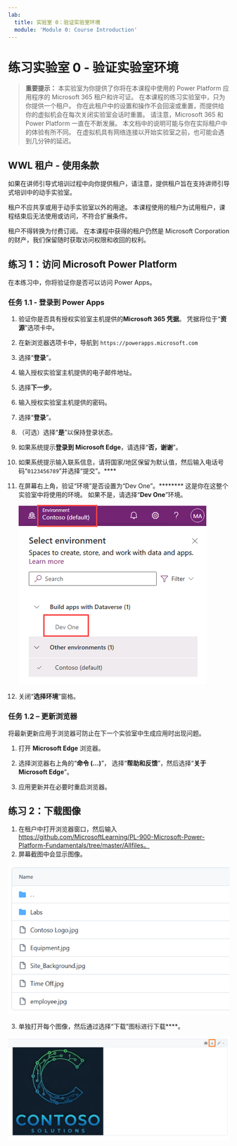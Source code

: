 ```yaml
---
lab:
  title: 实验室 0：验证实验室环境
  module: 'Module 0: Course Introduction'
---
```


# 练习实验室 0 - 验证实验室环境

> **重要提示：** 本实验室为你提供了你将在本课程中使用的 Power Platform 应用程序的 Microsoft 365 租户和许可证。 在本课程的练习实验室中，只为你提供一个租户。 你在此租户中的设置和操作不会回滚或重置，而提供给你的虚拟机会在每次关闭实验室会话时重置。 请注意，Microsoft 365 和 Power Platform 一直在不断发展。 本文档中的说明可能与你在实际租户中的体验有所不同。 在虚拟机具有网络连接以开始实验室之前，也可能会遇到几分钟的延迟。

## WWL 租户 - 使用条款

如果在讲师引导式培训过程中向你提供租户，请注意，提供租户旨在支持讲师引导式培训中的动手实验室。

租户不应共享或用于动手实验室以外的用途。 本课程使用的租户为试用租户，课程结束后无法使用或访问，不符合扩展条件。

租户不得转换为付费订阅。 在本课程中获得的租户仍然是 Microsoft Corporation 的财产，我们保留随时获取访问权限和收回的权利。

## 练习 1：访问 Microsoft Power Platform

在本练习中，你将验证你是否可以访问 Power Apps。

### 任务 1.1 - 登录到 Power Apps

1. 验证你是否具有授权实验室主机提供的**Microsoft 365 凭据**。 凭据将位于“**资源**”选项卡中。

1. 在新浏览器选项卡中，导航到 `https://powerapps.microsoft.com`

1. 选择“**登录**”。

1. 输入授权实验室主机提供的电子邮件地址。

1. 选择**下一步**。

1. 输入授权实验室主机提供的密码。

1. 选择“**登录**”。

1. （可选）选择“**是**”以保持登录状态。

1. 如果系统提示**登录到 Microsoft Edge**，请选择“**否，谢谢**”。

1. 如果系统提示输入联系信息，请将国家/地区保留为默认值，然后输入电话号码“`0123456789`”并选择“提交”。****

1. 在屏幕右上角，验证“环境”是否设置为“Dev One”。******** 这是你在这整个实验室中将使用的环境。 如果不是，请选择“**Dev One**”环境。

    ![环境选择器。](media/select-dev-one-environment.png)

1. 关闭“**选择环境**”窗格。

### 任务 1.2 – 更新浏览器

将最新更新应用于浏览器可防止在下一个实验室中生成应用时出现问题。

1. 打开 **Microsoft Edge** 浏览器。

1. 选择浏览器右上角的“**命令 (...)**”， 选择“**帮助和反馈**”，然后选择“**关于 Microsoft Edge**”。

1. 应用更新并在必要时重启浏览器。

## 练习 2：下载图像

1. 在租户中打开浏览器窗口，然后输入 https://github.com/MicrosoftLearning/PL-900-Microsoft-Power-Platform-Fundamentals/tree/master/Allfiles。
2. 屏幕截图中会显示图像。

![映像文件。](media/images.png)

3. 单独打开每个图像，然后通过选择“下载”图标进行下载****。

![图像下载按钮。](media/download-image.png)
